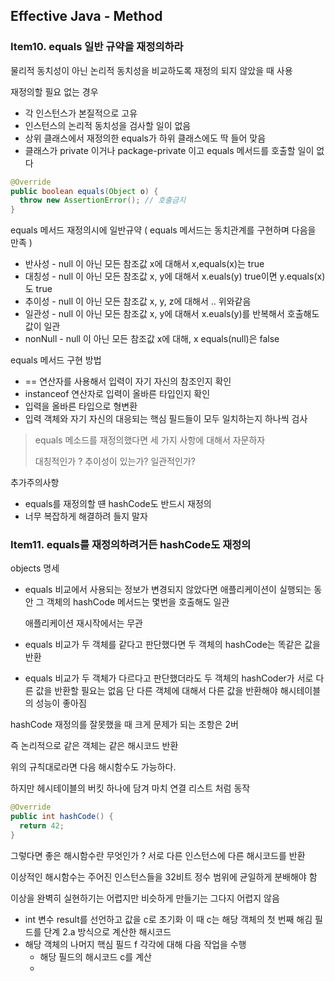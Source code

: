 ## Effective Java - Method

### Item10. equals 일반 규약을 재정의하라

물리적 동치성이 아닌 논리적 동치성을 비교하도록 재정의 되지 않았을 때 사용

재정의할 필요 없는 경우

- 각 인스턴스가 본질적으로 고유
- 인스턴스의 논리적 동치성을 검사할 일이 없음
- 상위 클래스에서 재정의한 equals가 하위 클래스에도 딱 들어 맞음
- 클래스가 private 이거나 package-private 이고 equals 메서드를 호출할 일이 없다

```java
@Override
public boolean equals(Object o) {
  throw new AssertionError(); // 호출금지
}
```



equals 메서드 재정의시에 일반규약 ( equals 메서드는 동치관계를 구현하며 다음을 만족 )

- 반사성 - null 이 아닌 모든 참조값 x에 대해서 x,equals(x)는 true
- 대칭성 - null 이 아닌 모든 참조값 x, y에 대해서 x.euals(y) true이면  y.equals(x)도 true
- 추이성 - null 이 아닌 모든 참조값 x, y, z에 대해서 .. 위와같음
- 일관성 - null 이 아닌 모든 참조값 x, y에 대해서 x.euals(y)를 반복해서 호출해도 값이 일관
- nonNull - null 이 아닌 모든 참조값 x에 대해, x equals(null)은 false 



equals 메서드 구현 방법

- == 연산자를 사용해서 입력이 자기 자신의 참조인지 확인
- instanceof 연산자로 입력이 올바른 타입인지 확인
- 입력을 올바른 타입으로 형변환
- 입력 객체와 자기 자신의 대응되는 핵심 필드들이 모두 일치하는지 하나씩 검사



> equals 메소드를 재정의했다면 세 가지 사항에 대해서 자문하자
>
> 대칭적인가 ? 추이성이 있는가? 일관적인가?



추가주의사항

- equals를 재정의할 떈 hashCode도 반드시 재정의
- 너무 복잡하게 해결하려 들지 말자



### Item11. equals를 재정의하려거든 hashCode도 재정의

objects 명세

- equals 비교에서 사용되는 정보가 변경되지 않았다면 애플리케이션이 실행되는 동안 그 객체의 hashCode 메서드는 몇번을 호출해도 일관

  애플리케이션 재시작에서는 무관

- equals 비교가 두 객체를 같다고 판단했다면 두 객체의 hashCode는 똑같은 값을 반환

- equals 비교가 두 객체가 다르다고 판단했더라도 두 객체의 hashCoder가 서로 다른 값을 반환할 필요는 없음
  단 다른 객체에 대해서 다른 값을 반환해야 해시테이블의 성능이 좋아짐



hashCode 재정의를 잘못했을 때 크게 문제가 되는 조항은 2버 

즉 논리적으로 같은 객체는 같은 해시코드 반환



위의 규칙대로라면 다음 해시함수도 가능하다.

하지만 헤시테이블의 버킷 하나에 담겨 마치 연결 리스트 처럼 동작

```java
@Override
public int hashCode() {
  return 42;
}
```



그렇다면 좋은 해시함수란 무엇인가 ? 서로 다른 인스턴스에 다른 해시코드를 반환

이상적인 해시함수는 주어진 인스턴스들을 32비트 정수 범위에 균일하게 분배해야 함

이상을 완벽히 실현하기는 어렵지만 비슷하게 만들기는 그다지 어렵지 않음

- int 변수 result를 선언하고 값을 c로 초기화 
  이 때 c는 해당 객체의 첫 번째 해김 필드를 단계 2.a 방식으로 계산한 해시코드
- 해당 객체의 나머지 핵심 필드 f 각각에 대해 다음 작업을 수행
  - 해당 필드의 해시코드 c를 계산
  - 

